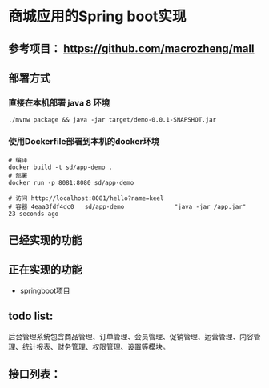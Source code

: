 # 商城应用的Spring boot实现

## 参考项目： https://github.com/macrozheng/mall


## 部署方式
### 直接在本机部署 java 8 环境
```shell
./mvnw package && java -jar target/demo-0.0.1-SNAPSHOT.jar
```
### 使用Dockerfile部署到本机的docker环境
```shell
# 编译
docker build -t sd/app-demo .
# 部署
docker run -p 8081:8080 sd/app-demo

# 访问 http://localhost:8081/hello?name=keel
# 容器 4eaa3fdf4dc0   sd/app-demo              "java -jar /app.jar"     23 seconds ago 
```


## 已经实现的功能

## 正在实现的功能
* springboot项目

## todo list:
后台管理系统包含商品管理、订单管理、会员管理、促销管理、运营管理、内容管理、统计报表、财务管理、权限管理、设置等模块。

## 接口列表：